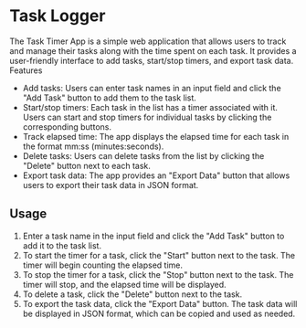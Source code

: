 # Task Logger

The Task Timer App is a simple web application that allows users to track and manage their tasks along with the time spent on each task. It provides a user-friendly interface to add tasks, start/stop timers, and export task data.
Features

* Add tasks: Users can enter task names in an input field and click the "Add Task" button to add them to the task list.
* Start/stop timers: Each task in the list has a timer associated with it. Users can start and stop timers for individual tasks by clicking the corresponding buttons.
* Track elapsed time: The app displays the elapsed time for each task in the format mm:ss (minutes:seconds).
* Delete tasks: Users can delete tasks from the list by clicking the "Delete" button next to each task.
* Export task data: The app provides an "Export Data" button that allows users to export their task data in JSON format.

## Usage
1. Enter a task name in the input field and click the "Add Task" button to add it to the task list.
2. To start the timer for a task, click the "Start" button next to the task. The timer will begin counting the elapsed time.
3. To stop the timer for a task, click the "Stop" button next to the task. The timer will stop, and the elapsed time will be displayed.
4. To delete a task, click the "Delete" button next to the task.
5. To export the task data, click the "Export Data" button. The task data will be displayed in JSON format, which can be copied and used as needed.
